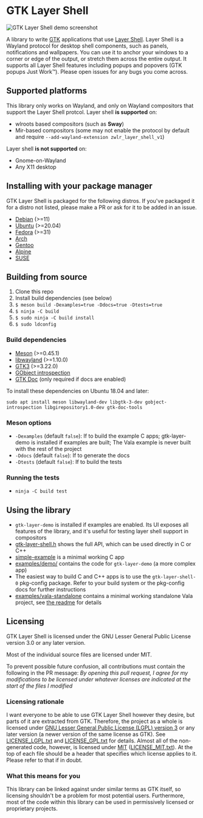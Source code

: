 # GTK Layer Shell

![GTK Layer Shell demo screenshot](https://i.imgur.com/dIuYcBM.png)

A library to write [GTK](https://www.gtk.org/) applications that use [Layer Shell](https://github.com/swaywm/wlr-protocols/blob/master/unstable/wlr-layer-shell-unstable-v1.xml). Layer Shell is a Wayland protocol for desktop shell components, such as panels, notifications and wallpapers. You can use it to anchor your windows to a corner or edge of the output, or stretch them across the entire output. It supports all Layer Shell features including popups and popovers (GTK popups Just Work™). Please open issues for any bugs you come across.

## Supported platforms
This library only works on Wayland, and only on Wayland compositors that support the Layer Shell protcol. Layer shell __is supported__ on:
- wlroots based compositors (such as __Sway__)
- Mir-based compositors (some may not enable the protocol by default and require `--add-wayland-extension zwlr_layer_shell_v1`)

Layer shell __is not supported__ on:
- Gnome-on-Wayland
- Any X11 desktop

## Installing with your package manager
GTK Layer Shell is packaged for the following distros. If you've packaged it for a distro not listed, please make a PR or ask for it to be added in an issue.
- [Debian](https://packages.debian.org/source/sid/gtk-layer-shell) (>=11)
- [Ubuntu](https://packages.ubuntu.com/source/focal/gtk-layer-shell) (>=20.04)
- [Fedora](https://src.fedoraproject.org/rpms/gtk-layer-shell) (>=31)
- [Arch](https://www.archlinux.org/packages/community/x86_64/gtk-layer-shell/)
- [Gentoo](https://packages.gentoo.org/packages/gui-libs/gtk-layer-shell)
- [Alpine](https://pkgs.alpinelinux.org/package/edge/community/x86/gtk-layer-shell)
- [SUSE](https://packagehub.suse.com/packages/gtk-layer-shell/)

## Building from source
1. Clone this repo
2. Install build dependencies (see below)
3. `$ meson build -Dexamples=true -Ddocs=true -Dtests=true`
4. `$ ninja -C build`
5. `$ sudo ninja -C build install`
6. `$ sudo ldconfig`

### Build dependencies
* [Meson](https://mesonbuild.com/) (>=0.45.1)
* [libwayland](https://gitlab.freedesktop.org/wayland/wayland) (>=1.10.0)
* [GTK3](https://www.gtk.org/) (>=3.22.0)
* [GObject introspection](https://gitlab.gnome.org/GNOME/gobject-introspection/)
* [GTK Doc](https://www.gtk.org/gtk-doc/) (only required if docs are enabled)

To install these dependencies on Ubuntu 18.04 and later:
```
sudo apt install meson libwayland-dev libgtk-3-dev gobject-introspection libgirepository1.0-dev gtk-doc-tools
```

### Meson options
* `-Dexamples` (default `false`): If to build the example C apps; gtk-layer-demo is installed if examples are built; The Vala example is never built with the rest of the project
* `-Ddocs` (default `false`): If to generate the docs
* `-Dtests` (default `false`): If to build the tests

### Running the tests
* `ninja -C build test`

## Using the library
* `gtk-layer-demo` is installed if examples are enabled. Its UI exposes all features of the library, and it's useful for testing layer shell support in compositors
* [gtk-layer-shell.h](include/gtk-layer-shell.h) shows the full API, which can be used directly in C or C++
* [simple-example](examples/simple-example.c) is a minimal working C app
* [examples/demo/](examples/demo/) contains the code for `gtk-layer-demo` (a more complex app)
* The easiest way to build C and C++ apps is to use the `gtk-layer-shell-0` pkg-config package. Refer to your build system or the pkg-config docs for further instructions
* [examples/vala-standalone](examples/vala-standalone) contains a minimal working standalone Vala project, see [the readme](examples/vala-standalone/README.md) for details

## Licensing
GTK Layer Shell is licensed under the GNU Lesser General Public License version 3.0 or any later version.

Most of the individual source files are licensed under MIT.

To prevent possible future confusion, all contributions must contain the following in the PR message: *By opening this pull request, I agree for my modifications to be licensed under whatever licenses are indicated at the start of the files I modified*

### Licensing rationale
I want everyone to be able to use GTK Layer Shell however they desire, but parts of it are extracted from GTK. Therefore, the project as a whole is licensed under [GNU Lesser General Public License (LGPL) version 3](https://www.gnu.org/licenses/lgpl-3.0.en.html) or any later version (a newer version of the same license as GTK). See [LICENSE_LGPL.txt](LICENSE_LGPL.txt) and [LICENSE_GPL.txt](LICENSE_GPL.txt) for details. Almost all of the non-generated code, however, is licensed under [MIT](https://en.wikipedia.org/wiki/MIT_License) ([LICENSE_MIT.txt](LICENSE_MIT.txt)). At the top of each file should be a header that specifies which license applies to it. Please refer to that if in doubt.

### What this means for you
This library can be linked against under similar terms as GTK itself, so licensing shouldn't be a problem for most potential users. Furthermore, most of the code within this library can be used in permissively licensed or proprietary projects.
